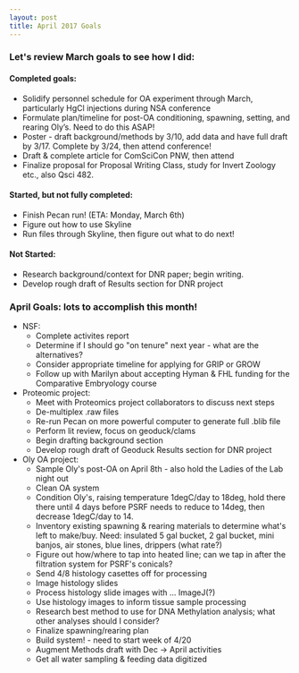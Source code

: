 ```yaml
---
layout: post
title: April 2017 Goals
---
```


### Let's review March goals to see how I did:

#### Completed goals:
  * Solidify personnel schedule for OA experiment through March, particularly HgCl injections during NSA conference   
  * Formulate plan/timeline for post-OA conditioning, spawning, setting, and rearing Oly’s. Need to do this ASAP!  
  * Poster - draft background/methods by 3/10, add data and have full draft by 3/17. Complete by 3/24, then attend conference!  
  * Draft & complete article for ComSciCon PNW, then attend  
  * Finalize proposal for Proposal Writing Class, study for Invert Zoology etc., also Qsci 482.  

#### Started, but not fully completed: 
  * Finish Pecan run! (ETA: Monday, March 6th)  
  * Figure out how to use Skyline  
  * Run files through Skyline, then figure out what to do next!  

#### Not Started: 
  * Research background/context for DNR paper; begin writing.  
  * Develop rough draft of Results section for DNR project  

### April Goals:  lots to accomplish this month! 
  * NSF:
    * Complete activites report
    * Determine if I should go "on tenure" next year - what are the alternatives?
    * Consider appropriate timeline for applying for GRIP or GROW
    * Follow up with Marilyn about accepting Hyman & FHL funding for the Comparative Embryology course
  * Proteomic project:
    * Meet with Proteomics project collaborators to discuss next steps 
    * De-multiplex .raw files 
    * Re-run Pecan on more powerful computer to generate full .blib file
    * Perform lit review, focus on geoduck/clams
    * Begin drafting background section
    * Develop rough draft of Geoduck Results section for DNR project  
  * Oly OA project:
    * Sample Oly's post-OA on April 8th - also hold the Ladies of the Lab night out 
    * Clean OA system
    * Condition Oly's, raising temperature 1degC/day to 18deg, hold there there until 4 days before PSRF needs to reduce to 14deg, then decrease 1degC/day to 14.
    * Inventory existing spawning & rearing materials to determine what's left to make/buy. Need: insulated 5 gal bucket, 2 gal bucket, mini banjos, air stones, blue lines, drippers (what rate?)
    * Figure out how/where to tap into heated line; can we tap in after the filtration system for PSRF's conicals? 
    * Send 4/8 histology casettes off for processing
    * Image histology slides
    * Process histology slide images with ... ImageJ(?)
    * Use histology images to inform tissue sample processing 
    * Research best method to use for DNA Methylation analysis; what other analyses should I consider? 
    * Finalize spawning/rearing plan 
    * Build system! - need to start week of 4/20
    * Augment Methods draft with Dec -> April activities
    * Get all water sampling & feeding data digitized
